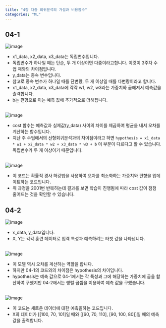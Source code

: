 ```yaml
---
title: "4장 다중 회귀분석의 가설과 비용함수"
categories: "ML"
---
```


<h2>04-1</h2>

![image](https://github.com/ymin1108/ymin1108.github.io/assets/71661158/015a5477-3174-4080-adca-94b910b151ae)<br/>
- x1_data, x2_data, x3_data는 독립변수입니다.
- 독립변수가 하나일 때는 단순, 두 개 이상이면 다중이라고합니다. 이것이 3주차 수업 때와의 차이점입니다.
- y_data는 종속 변수입니다.
- 참고로 종속 변수가 하나일 때를 단변량, 두 개 이상일 때를 다변량이라고 합니다.
- x1_data, x2_data, x3_data에 각각 w1, w2, w3라는 가중치와 곱해져서 예측값을 출력합니다.
- b는 편향으로 이는 예측 값에 추가적으로 더해집니다.<br/><br/>

![image](https://github.com/ymin1108/ymin1108.github.io/assets/71661158/ac780887-0ab4-4eef-8fe8-b5a5558c6571)<br/>
- cost 함수는 예측값과 실제값(y_data) 사이의 차이를 제곱하여 평균을 내서 오차를 계산하는 함수입니다.
- 지난 주 수업에서의 선형회귀분석과의 차이점이라고 하면 `hypothesis = x1_data * w1 + x2_data * w2 + x3_data * w3 + b` 이 부분이 다르다고 할 수 있습니다. 독립변수가 두 개 이상이기 때문입니다.<br/><br/>

![image](https://github.com/ymin1108/ymin1108.github.io/assets/71661158/98a54264-b756-454d-89af-27d02b8126ee)<br/>
- 이 코드는 확률적 경사 하강법을 사용하여 오차를 최소화하는 가중치와 편향을 업데이트하는 코드입니다.
- 위 과정을 2001번 반복하는데 결과를 보면 학습이 진행됨에 따라 cost 값이 점점 줄어드는 것을 확인할 수 있습니다.

<h2>04-2</h2>

![image](https://github.com/ymin1108/ymin1108.github.io/assets/71661158/eae4f23d-717f-4c18-811b-2855c6c64f23)<br/>
- x_data, y_data입니다.
- X, Y는 각각 훈련 데이터로 입력 특성과 예측하려는 타겟 값을 나타냅니다.<br/><br/>

![image](https://github.com/ymin1108/ymin1108.github.io/assets/71661158/0e09d972-6e5e-48b7-a3a3-933030f54792)<br/>
- 이 모델 역시 오차를 계산하는 역할을 합니다.
- 하지만 04-1의 코드와의 차이점은 hypothesis의 차이입니다.
- hypothesis는 예측 값으로 04-1에서는 각 특성과 그에 해당하는 가중치에 곱을 합산하여 구했지만 04-2에서는 행렬 곱셈을 이용하여 예측 값을 구했습니다.<br/><br/>

![image](https://github.com/ymin1108/ymin1108.github.io/assets/71661158/1907deab-8382-418a-97fa-90b6a2976cf8)<br/>
- 이 코드는 새로운 데이터에 대한 예측을하는 코드입니다.
- X의 데이터가 [[100, 70, 101]일 때와 [[60, 70, 110], [90, 100, 80]]일 때의 예측 값을 출력합니다.
